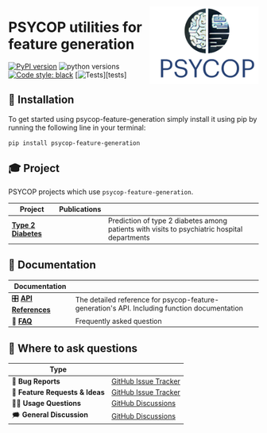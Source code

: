 <a href="https://github.com/Aarhus-Psychiatry-Research/psycop-feature-generation"><img src="https://github.com/Aarhus-Psychiatry-Research/psycop-ml-utils/blob/main/docs/_static/icon_with_title.png?raw=true" width="220" align="right"/></a>

# PSYCOP utilities for feature generation

[![PyPI version](https://badge.fury.io/py/psycop-feature-generation.svg)](https://pypi.org/project/psycop-feature-generation/)
![python versions](https://img.shields.io/badge/Python-%3E=3.10-blue)
[![Code style: black](https://img.shields.io/badge/Code%20Style-Black-black)](https://black.readthedocs.io/en/stable/the_black_code_style/current_style.html)
[![Tests](https://github.com/MartinBernstorff/psycop-feature-generation/actions/workflows/tests.yml/badge.svg)][tests]

## 🔧 Installation
To get started using psycop-feature-generation simply install it using pip by running the following line in your terminal:

```
pip install psycop-feature-generation
```

## 🎓 Project
PSYCOP projects which use `psycop-feature-generation`.

| Project                | Publications |     |
| -----------------------|----------| ---------------------------------------------------------------------------------- |
| **[Type 2 Diabetes]** |          | Prediction of type 2 diabetes among patients with visits to psychiatric hospital departments |

[Type 2 diabetes]: https://github.com/Aarhus-Psychiatry-Research/t2d-feature-generation

## 📖 Documentation

| Documentation              |                                                                                    |
| -------------------------- | ---------------------------------------------------------------------------------- |
| 🎛 **[API References]**     | The detailed reference for psycop-feature-generation's API. Including function documentation |
| 🙋 **[FAQ]**                | Frequently asked question                                                          |

[api references]: https://Aarhus-Psychiatry-Research.github.io/psycop-feature-generation/
[FAQ]: https://Aarhus-Psychiatry-Research.github.io/psycop-feature-generation/faq.html

## 💬 Where to ask questions

| Type                           |                        |
| ------------------------------ | ---------------------- |
| 🚨 **Bug Reports**              | [GitHub Issue Tracker] |
| 🎁 **Feature Requests & Ideas** | [GitHub Issue Tracker] |
| 👩‍💻 **Usage Questions**          | [GitHub Discussions]   |
| 🗯 **General Discussion**       | [GitHub Discussions]   |

[github issue tracker]: https://github.com/Aarhus-Psychiatry-Research/psycop-feature-generation/issues
[github discussions]: https://github.com/Aarhus-Psychiatry-Research/psycop-feature-generation/discussions


